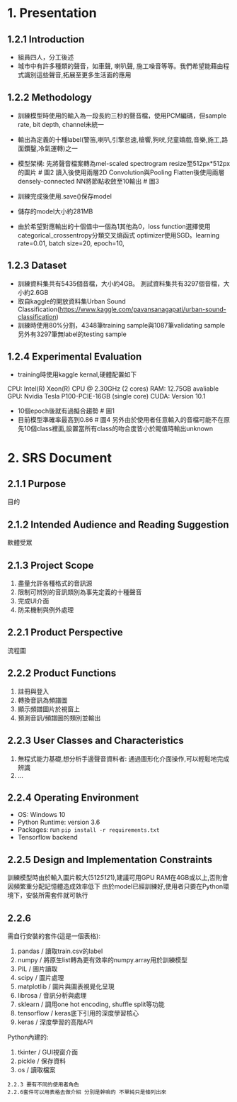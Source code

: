 # 1. Presentation
## 1.2.1 Introduction
* 組員四人，分工後述
* 城市中有許多種類的聲音，如車聲, 喇叭聲, 施工噪音等等。我們希望能藉由程式識別這些聲音,拓展至更多生活面的應用

## 1.2.2 Methodology
* 訓練模型時使用的輸入為一段長約三秒的聲音檔，使用PCM編碼，但sample rate, bit depth, channel未統一
* 輸出為定義的十種label(警笛,喇叭,引擎怠速,槍響,狗吠,兒童嬉戲,音樂,施工,路面鑽鑿,冷氣運轉)之一

* 模型架構: 
先將聲音檔案轉為mel-scaled spectrogram
resize至512px*512px的圖片 # 圖2
讀入後使用兩層2D Convolution與Pooling
Flatten後使用兩層densely-connected NN將節點收斂至10輸出
\# 圖3
* 訓練完成後使用.save()保存model
* 儲存的model大小約281MB

* 由於希望對應輸出的十個值中一個為1其他為0，loss function選擇使用categorical_crossentropy分類交叉熵函式
optimizer使用SGD。learning rate=0.01, batch size=20, epoch=10, 

## 1.2.3 Dataset
* 訓練資料集共有5435個音檔，大小約4GB。 測試資料集共有3297個音檔，大小約2.6GB
* 取自kaggle的開放資料集Urban Sound Classification(https://www.kaggle.com/pavansanagapati/urban-sound-classification)
* 訓練時使用80%分割，4348筆training sample與1087筆validating sample
另外有3297筆無label的testing sample

## 1.2.4 Experimental Evaluation
* training時使用kaggle kernal,硬體配置如下

CPU: Intel(R) Xeon(R) CPU @ 2.30GHz (2 cores)
RAM: 12.75GB avaliable
GPU: Nvidia Tesla P100-PCIE-16GB (single core)
CUDA: Version 10.1

* 10個epoch後就有過擬合趨勢  # 圖1
* 目前模型準確率最高到0.86 # 圖4
另外由於使用者任意輸入的音檔可能不在原先10個class裡面,設置當所有class的吻合度皆小於閥值時輸出unknown



# 2. SRS Document
## 2.1.1 Purpose
目的
## 2.1.2 Intended Audience and Reading Suggestion
軟體受眾
## 2.1.3 Project Scope
1. 盡量允許各種格式的音訊源
2. 限制可辨別的音訊類別為事先定義的十種聲音
3. 完成UI介面
4. 防呆機制與例外處理
## 2.2.1 Product Perspective
流程圖
## 2.2.2 Product Functions
1. 註冊與登入
2. 轉換音訊為頻譜圖
3. 顯示頻譜圖片於視窗上
4. 預測音訊/頻譜圖的類別並輸出
## 2.2.3 User Classes and Characteristics
1. 無程式能力基礎,想分析手邊聲音資料者: 通過圖形化介面操作,可以輕鬆地完成辨識
2. ...
## 2.2.4 Operating Environment
* OS: Windows 10
* Python Runtime: version 3.6
* Packages: run `pip install -r requirements.txt`
* Tensorflow backend
## 2.2.5 Design and Implementation Constraints
訓練模型時由於輸入圖片較大(512*512*1),建議可用GPU RAM在4GB或以上,否則會因頻繁重分配記憶體造成效率低下
由於model已經訓練好,使用者只要在Python環境下，安裝所需套件就可執行
## 2.2.6
需自行安裝的套件(這是一個表格):
1. pandas / 讀取train.csv的label
2. numpy / 將原生list轉為更有效率的numpy.array用於訓練模型
3. PIL / 圖片讀取
4. scipy / 圖片處理
5. matplotlib / 圖片與圖表視覺化呈現
6. librosa / 音訊分析與處理
7. sklearn / 調用one hot encoding, shuffle split等功能
8. tensorflow / keras底下引用的深度學習核心
9. keras / 深度學習的高階API

Python內建的:
1. tkinter / GUI視窗介面
2. pickle / 保存資料
3. os / 讀取檔案
```
2.2.3 要有不同的使用者角色
2.2.6套件可以用表格去做介紹 分別是幹嘛的 不單純只是條列出來
```
